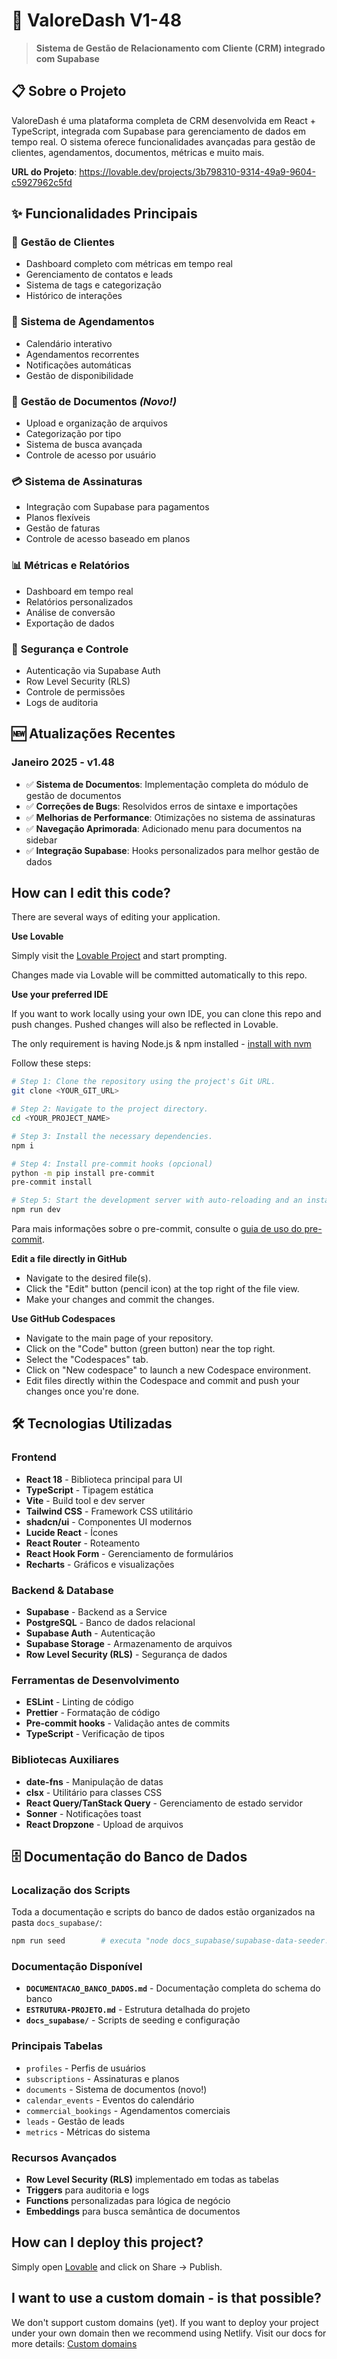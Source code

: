 # 🚀 ValoreDash V1-48

> **Sistema de Gestão de Relacionamento com Cliente (CRM) integrado com Supabase**

## 📋 Sobre o Projeto

ValoreDash é uma plataforma completa de CRM desenvolvida em React + TypeScript, integrada com Supabase para gerenciamento de dados em tempo real. O sistema oferece funcionalidades avançadas para gestão de clientes, agendamentos, documentos, métricas e muito mais.

**URL do Projeto**: https://lovable.dev/projects/3b798310-9314-49a9-9604-c5927962c5fd

## ✨ Funcionalidades Principais

### 🏢 **Gestão de Clientes**
- Dashboard completo com métricas em tempo real
- Gerenciamento de contatos e leads
- Sistema de tags e categorização
- Histórico de interações

### 📅 **Sistema de Agendamentos**
- Calendário interativo
- Agendamentos recorrentes
- Notificações automáticas
- Gestão de disponibilidade

### 📄 **Gestão de Documentos** *(Novo!)*
- Upload e organização de arquivos
- Categorização por tipo
- Sistema de busca avançada
- Controle de acesso por usuário

### 💳 **Sistema de Assinaturas**
- Integração com Supabase para pagamentos
- Planos flexíveis
- Gestão de faturas
- Controle de acesso baseado em planos

### 📊 **Métricas e Relatórios**
- Dashboard em tempo real
- Relatórios personalizados
- Análise de conversão
- Exportação de dados

### 🔐 **Segurança e Controle**
- Autenticação via Supabase Auth
- Row Level Security (RLS)
- Controle de permissões
- Logs de auditoria

## 🆕 Atualizações Recentes

### **Janeiro 2025 - v1.48**
- ✅ **Sistema de Documentos**: Implementação completa do módulo de gestão de documentos
- ✅ **Correções de Bugs**: Resolvidos erros de sintaxe e importações
- ✅ **Melhorias de Performance**: Otimizações no sistema de assinaturas
- ✅ **Navegação Aprimorada**: Adicionado menu para documentos na sidebar
- ✅ **Integração Supabase**: Hooks personalizados para melhor gestão de dados

## How can I edit this code?

There are several ways of editing your application.

**Use Lovable**

Simply visit the [Lovable Project](https://lovable.dev/projects/3b798310-9314-49a9-9604-c5927962c5fd) and start prompting.

Changes made via Lovable will be committed automatically to this repo.

**Use your preferred IDE**

If you want to work locally using your own IDE, you can clone this repo and push changes. Pushed changes will also be reflected in Lovable.

The only requirement is having Node.js & npm installed - [install with nvm](https://github.com/nvm-sh/nvm#installing-and-updating)

Follow these steps:

```sh
# Step 1: Clone the repository using the project's Git URL.
git clone <YOUR_GIT_URL>

# Step 2: Navigate to the project directory.
cd <YOUR_PROJECT_NAME>

# Step 3: Install the necessary dependencies.
npm i

# Step 4: Install pre-commit hooks (opcional)
python -m pip install pre-commit
pre-commit install

# Step 5: Start the development server with auto-reloading and an instant preview.
npm run dev
```

Para mais informações sobre o pre-commit, consulte o [guia de uso do pre-commit](docs/guias/pre-commit.md).

**Edit a file directly in GitHub**

- Navigate to the desired file(s).
- Click the "Edit" button (pencil icon) at the top right of the file view.
- Make your changes and commit the changes.

**Use GitHub Codespaces**

- Navigate to the main page of your repository.
- Click on the "Code" button (green button) near the top right.
- Select the "Codespaces" tab.
- Click on "New codespace" to launch a new Codespace environment.
- Edit files directly within the Codespace and commit and push your changes once you're done.

## 🛠️ Tecnologias Utilizadas

### **Frontend**
- **React 18** - Biblioteca principal para UI
- **TypeScript** - Tipagem estática
- **Vite** - Build tool e dev server
- **Tailwind CSS** - Framework CSS utilitário
- **shadcn/ui** - Componentes UI modernos
- **Lucide React** - Ícones
- **React Router** - Roteamento
- **React Hook Form** - Gerenciamento de formulários
- **Recharts** - Gráficos e visualizações

### **Backend & Database**
- **Supabase** - Backend as a Service
- **PostgreSQL** - Banco de dados relacional
- **Supabase Auth** - Autenticação
- **Supabase Storage** - Armazenamento de arquivos
- **Row Level Security (RLS)** - Segurança de dados

### **Ferramentas de Desenvolvimento**
- **ESLint** - Linting de código
- **Prettier** - Formatação de código
- **Pre-commit hooks** - Validação antes de commits
- **TypeScript** - Verificação de tipos

### **Bibliotecas Auxiliares**
- **date-fns** - Manipulação de datas
- **clsx** - Utilitário para classes CSS
- **React Query/TanStack Query** - Gerenciamento de estado servidor
- **Sonner** - Notificações toast
- **React Dropzone** - Upload de arquivos

## 🗄️ Documentação do Banco de Dados

### **Localização dos Scripts**
Toda a documentação e scripts do banco de dados estão organizados na pasta `docs_supabase/`:

```bash
npm run seed        # executa "node docs_supabase/supabase-data-seeder.js"
```

### **Documentação Disponível**
- **`DOCUMENTACAO_BANCO_DADOS.md`** - Documentação completa do schema do banco
- **`ESTRUTURA-PROJETO.md`** - Estrutura detalhada do projeto
- **`docs_supabase/`** - Scripts de seeding e configuração

### **Principais Tabelas**
- `profiles` - Perfis de usuários
- `subscriptions` - Assinaturas e planos
- `documents` - Sistema de documentos (novo!)
- `calendar_events` - Eventos do calendário
- `commercial_bookings` - Agendamentos comerciais
- `leads` - Gestão de leads
- `metrics` - Métricas do sistema

### **Recursos Avançados**
- **Row Level Security (RLS)** implementado em todas as tabelas
- **Triggers** para auditoria e logs
- **Functions** personalizadas para lógica de negócio
- **Embeddings** para busca semântica de documentos

## How can I deploy this project?

Simply open [Lovable](https://lovable.dev/projects/3b798310-9314-49a9-9604-c5927962c5fd) and click on Share -> Publish.

## I want to use a custom domain - is that possible?

We don't support custom domains (yet). If you want to deploy your project under your own domain then we recommend using Netlify. Visit our docs for more details: [Custom domains](https://docs.lovable.dev/tips-tricks/custom-domain/)
